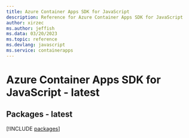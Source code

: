 ```yaml
---
title: Azure Container Apps SDK for JavaScript
description: Reference for Azure Container Apps SDK for JavaScript
author: xirzec
ms.author: jeffish
ms.data: 03/20/2023
ms.topic: reference
ms.devlang: javascript
ms.service: containerapps
---
```

# Azure Container Apps SDK for JavaScript - latest
## Packages - latest
[!INCLUDE [packages](container-apps-index.md)]